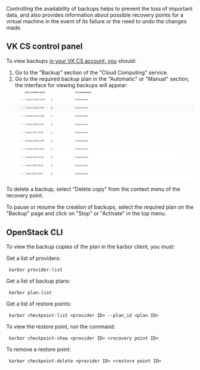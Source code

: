 Controlling the availability of backups helps to prevent the loss of important data, and also provides information about possible recovery points for a virtual machine in the event of its failure or the need to undo the changes made.

## VK CS control panel

To view backups [in your VK CS account, you](https://mcs.mail.ru/app/services/infra/servers/) should:

1.  Go to the "Backup" section of the "Cloud Computing" service.
2.  Go to the required backup plan in the "Automatic" or "Manual" section, the interface for viewing backups will appear:![](./assets/1596740845107-snimok-ekrana-2020-08-06-v-22.07.16.png)

To delete a backup, select "Delete copy" from the context menu of the recovery point.

To pause or resume the creation of backups, select the required plan on the "Backup" page and click on "Stop" or "Activate" in the top menu.

## OpenStack CLI

To view the backup copies of the plan in the karbor client, you must:

Get a list of providers:

```
 karbor provider-list
```

Get a list of backup plans:

```
 karbor plan-list
```

Get a list of restore points:

```
 karbor checkpoint-list <provider ID> --plan_id <plan ID>
```

To view the restore point, run the command:

```
 karbor checkpoint-show <provider ID> <recovery point ID>
```

To remove a restore point:

```
 karbor checkpoint-delete <provider ID> <restore point ID>
```
